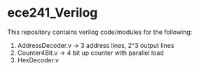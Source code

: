 # ece241_Verilog
This repository contains verilog code/modules for the following:

1. AddressDecoder.v -> 3 address lines, 2^3 output lines
2. Counter4Bit.v -> 4 bit up counter with parallel load
3. HexDecoder.v
